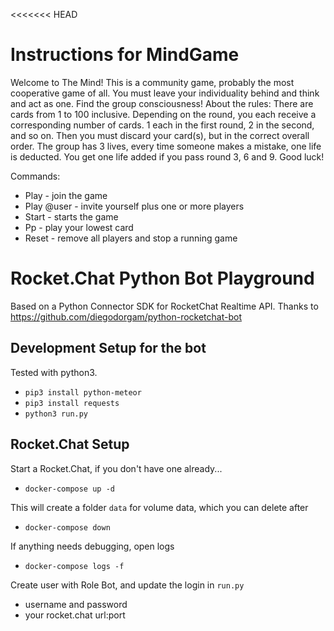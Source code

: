 <<<<<<< HEAD
# Instructions for MindGame

Welcome to The Mind!
This is a community game, probably the most cooperative game of all. You must leave your individuality behind and think and act as one. Find the group consciousness!
About the rules:
There are cards from 1 to 100 inclusive.
Depending on the round, you each receive a corresponding number of cards. 1 each in the first round, 2 in the second, and so on.
Then you must discard your card(s), but in the correct overall order. 
The group has 3 lives, every time someone makes a mistake, one life is deducted.
You get one life added if you pass round 3, 6 and 9.
Good luck!

Commands:
- Play - join the game
- Play @user - invite yourself plus one or more players
- Start - starts the game    
- Pp - play your lowest card
- Reset - remove all players and stop a running game

# Rocket.Chat Python Bot Playground


Based on a Python Connector SDK for RocketChat Realtime API.
Thanks to https://github.com/diegodorgam/python-rocketchat-bot


## Development Setup for the bot 

Tested with python3.
- `pip3 install python-meteor`
- `pip3 install requests`
- `python3 run.py`


## Rocket.Chat Setup

Start a Rocket.Chat, if you don't have one already...
- `docker-compose up -d`

This will create a folder `data` for volume data, which you can delete after
- `docker-compose down`

If anything needs debugging, open logs
- `docker-compose logs -f`

Create user with Role Bot, and update the login in `run.py`
- username and password 
- your rocket.chat url:port

